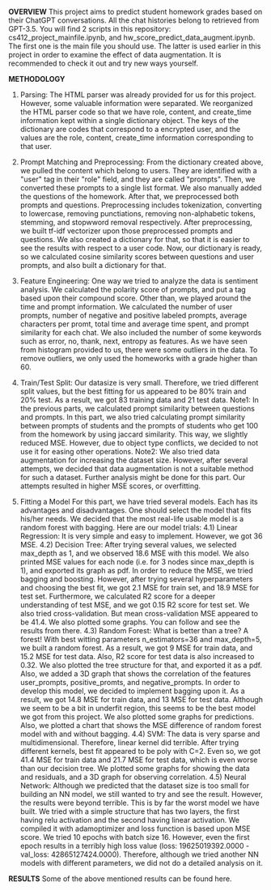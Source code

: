 **OVERVIEW**
This project aims to predict student homework grades based on their ChatGPT conversations. All the chat histories belong to retrieved from GPT-3.5. You will find 2 scripts in this repository: cs412_project_mainfile.ipynb, and hw_score_predict_data_augment.ipynb. The first one is the main file you should use. The latter is used earlier in this project in order to examine the effect of data augmentation. It is recommended to check it out and try new ways yourself.

**METHODOLOGY**
1) Parsing:
The HTML parser was already provided for us for this project. However, some valuable information were separated. We reorganized the HTML parser code so that we have role, content, and create_time information kept within a single dictionary object. The keys of the dictionary are codes that correspond to a encrypted user, and the values are the role, content, create_time information corresponding to that user.

2) Prompt Matching and Preprocessing:
From the dictionary created above, we pulled the content which belong to users. They are identified with a "user" tag in their "role" field, and they are called "prompts". Then, we converted these prompts to a single list format. We also manually added the questions of the homework. After that, we preprocessed both prompts and questions. Preprocessing includes tokenization, converting to lowercase, removing punctiations, removing non-alphabetic tokens, stemming, and stopwword removal respectively. After preprocessing, we built tf-idf vectorizer upon those preprocessed prompts and questions. We also created a dictionary for that, so that it is easier to see the results with respect to a user code. Now, our dictionary is ready, so we calculated cosine similarity scores between questions and user prompts, and also built a dictionary for that.

3) Feature Engineering:
One way we tried to analyze the data is sentiment analysis. We calculated the polarity score of prompts, and put a tag based upon their compound score. Other than, we played around the time and prompt information. We calculated the number of user prompts, number of negative and positive labeled prompts, average characters per promt, total time and average time spent, and prompt similarity for each chat. We also included the number of some keywords such as error, no, thank, next, entropy as features.
As we have seen from histogram provided to us, there were some outliers in the data. To remove outliers, we only used the homeworks with a grade higher than 60.

5) Train/Test Split:
Our datasize is very small. Therefore, we tried different split values, but the best fitting for us appeared to be 80% train and 20% test. As a result, we got 83 training data and 21 test data.
Note1: In the previous parts, we calculated prompt similarity between questions and prompts. In this part, we also tried calculating prompt similarity between prompts of students and the prompts of students who get 100 from the homework by using jaccard similarity. This way, we slightly reduced MSE. However, due to object type conflicts, we decided to not use it for easing other operations.
Note2: We also tried data augmentation for increasing the dataset size. However, after several attempts, we decided that data augmentation is not a suitable method for such a dataset. Further analysis might be done for this part. Our attempts resulted in higher MSE scores, or overfitting.

4) Fitting a Model
For this part, we have tried several models. Each has its advantages and disadvantages. One should select the model that fits his/her needs. We decided that the most real-life usable model is a random forest with bagging. Here are our model trials:
   4.1) Linear Regression:
       It is very simple and easy to implement. However, we got 36 MSE.
   4.2) Decision Tree:
       After trying several values, we selected max_depth as 1, and we observed 18.6 MSE with this model. We also printed MSE values for each node (i.e. for 3 nodes since max_depth is 1), and exported its graph as pdf. In order to reduce the MSE, we tried bagging and boosting. However, after trying several hyperparameters and choosing the best fit, we got 2.1 MSE for train set, and 18.9 MSE for test set. Furthermore, we calculated R2 score for a deeper understanding of test MSE, and we got 0.15 R2 score for test set. We also tried cross-validation. But mean cross-validation MSE appeared to be 41.4. We also plotted some graphs. You can follow and see the results from there.
   4.3) Random Forest:
       What is better than a tree? A forest! With best witting parameters n_estimators=36 and max_depth=5, we built a random forest. As a result, we got 9 MSE for train data, and 15.2 MSE for test data. Also, R2 score for test data is also increased to 0.32. We also plotted the tree structure for that, and exported it as a pdf. Also, we added a 3D graph that shows the correlation of the features user_prompts, positive_promts, and negative_prompts.
       In order to develop this model, we decided to implement bagging upon it. As a result, we got 14.8 MSE for train data, and 13 MSE for test data. Although we seem to be a bit in underfit region, this seems to be the best model we got from this project. We also plotted some graphs for predictions. Also, we plotted a chart that shows the MSE difference of random forest model with and without bagging.
   4.4) SVM:
       The data is very sparse and multidimensional. Therefore, linear kernel did terrible. After trying different kernels, best fit appeared to be poly with C=2. Even so, we got 41.4 MSE for train data and 21.7 MSE for test data, which is even worse than our decision tree. We plotted some graphs for showing the data and residuals, and a 3D graph for observing correlation.
   4.5) Neural Network:
       Although we predicted that the dataset size is too small for building an NN model, we still wanted to try and see the result. However, the results were beyond terrible. This is by far the worst model we have built. We tried with a simple structure that has two layers, the first having relu activation and the second having linear activation. We compiled it with adamoptimizer and loss function is based upon MSE score. We tried 10 epochs with batch size 16. However, even the first epoch results in a terribly high loss value (loss: 19625019392.0000 - val_loss: 42865127424.0000). Therefore, although we tried another NN models with different parameters, we did not do a detailed analysis on it.

**RESULTS**
Some of the above mentioned results can be found here.
